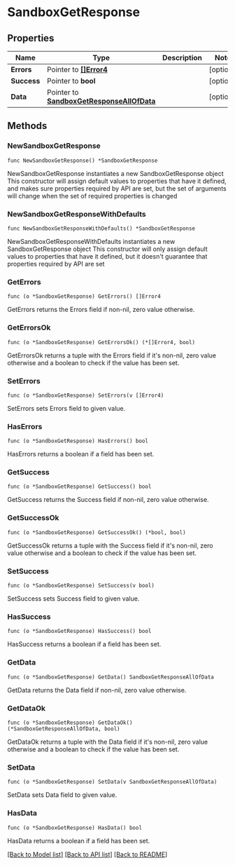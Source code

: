 # SandboxGetResponse

## Properties

Name | Type | Description | Notes
------------ | ------------- | ------------- | -------------
**Errors** | Pointer to [**[]Error4**](Error4.md) |  | [optional] 
**Success** | Pointer to **bool** |  | [optional] 
**Data** | Pointer to [**SandboxGetResponseAllOfData**](SandboxGetResponseAllOfData.md) |  | [optional] 

## Methods

### NewSandboxGetResponse

`func NewSandboxGetResponse() *SandboxGetResponse`

NewSandboxGetResponse instantiates a new SandboxGetResponse object
This constructor will assign default values to properties that have it defined,
and makes sure properties required by API are set, but the set of arguments
will change when the set of required properties is changed

### NewSandboxGetResponseWithDefaults

`func NewSandboxGetResponseWithDefaults() *SandboxGetResponse`

NewSandboxGetResponseWithDefaults instantiates a new SandboxGetResponse object
This constructor will only assign default values to properties that have it defined,
but it doesn't guarantee that properties required by API are set

### GetErrors

`func (o *SandboxGetResponse) GetErrors() []Error4`

GetErrors returns the Errors field if non-nil, zero value otherwise.

### GetErrorsOk

`func (o *SandboxGetResponse) GetErrorsOk() (*[]Error4, bool)`

GetErrorsOk returns a tuple with the Errors field if it's non-nil, zero value otherwise
and a boolean to check if the value has been set.

### SetErrors

`func (o *SandboxGetResponse) SetErrors(v []Error4)`

SetErrors sets Errors field to given value.

### HasErrors

`func (o *SandboxGetResponse) HasErrors() bool`

HasErrors returns a boolean if a field has been set.

### GetSuccess

`func (o *SandboxGetResponse) GetSuccess() bool`

GetSuccess returns the Success field if non-nil, zero value otherwise.

### GetSuccessOk

`func (o *SandboxGetResponse) GetSuccessOk() (*bool, bool)`

GetSuccessOk returns a tuple with the Success field if it's non-nil, zero value otherwise
and a boolean to check if the value has been set.

### SetSuccess

`func (o *SandboxGetResponse) SetSuccess(v bool)`

SetSuccess sets Success field to given value.

### HasSuccess

`func (o *SandboxGetResponse) HasSuccess() bool`

HasSuccess returns a boolean if a field has been set.

### GetData

`func (o *SandboxGetResponse) GetData() SandboxGetResponseAllOfData`

GetData returns the Data field if non-nil, zero value otherwise.

### GetDataOk

`func (o *SandboxGetResponse) GetDataOk() (*SandboxGetResponseAllOfData, bool)`

GetDataOk returns a tuple with the Data field if it's non-nil, zero value otherwise
and a boolean to check if the value has been set.

### SetData

`func (o *SandboxGetResponse) SetData(v SandboxGetResponseAllOfData)`

SetData sets Data field to given value.

### HasData

`func (o *SandboxGetResponse) HasData() bool`

HasData returns a boolean if a field has been set.


[[Back to Model list]](../README.md#documentation-for-models) [[Back to API list]](../README.md#documentation-for-api-endpoints) [[Back to README]](../README.md)


